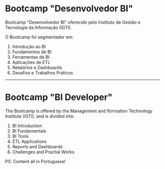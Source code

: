 # Bootcamp "Desenvolvedor BI"

Bootcamp "Desenvolvedor BI" oferecido pelo Instituto de Gestão e Tecnologia da Informação (IGTI).

O Bootcamp foi segmentador em:
1. Introdução ao BI
2. Fundamentos de BI
3. Ferramentas de BI
4. Aplicações de ETL
5. Relatórios e Dashboards
6. Desafios e Trabalhos Práticos

-----

# Bootcamp "BI Developer"
The Bootcamp is offered by the Management and Iformation Technology Institute (IGTI), and is divided into:
1. BI Introduction
2. BI Fundamentals
3. BI Tools
4. ETL Applications
5. Reports and Dashboards
6. Challenges and Practial Works

PS: Content all in Portuguese!
